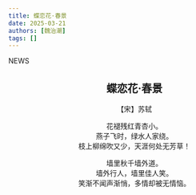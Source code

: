 ```yaml
---
title: 蝶恋花·春景
date: 2025-03-21
authors: [魏治潮]
tags: []
---
```


NEWS
<!--more-->
<div style="text-align: center">

## 蝶恋花·春景

【宋】苏轼

花褪残红青杏小。  
燕子飞时，绿水人家绕。  
枝上柳绵吹又少，天涯何处无芳草！ 

墙里秋千墙外道。  
墙外行人，墙里佳人笑。  
笑渐不闻声渐悄，多情却被无情恼。 

</div>


